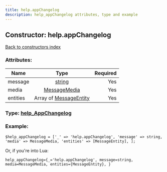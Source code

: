 ```yaml
---
title: help.appChangelog
description: help_appChangelog attributes, type and example
---
```

## Constructor: help.appChangelog  
[Back to constructors index](index.md)



### Attributes:

| Name     |    Type       | Required |
|----------|:-------------:|---------:|
|message|[string](../types/string.md) | Yes|
|media|[MessageMedia](../types/MessageMedia.md) | Yes|
|entities|Array of [MessageEntity](../types/MessageEntity.md) | Yes|



### Type: [help\_AppChangelog](../types/help_AppChangelog.md)


### Example:

```
$help_appChangelog = ['_' => 'help.appChangelog', 'message' => string, 'media' => MessageMedia, 'entities' => [MessageEntity], ];
```  

Or, if you're into Lua:  


```
help_appChangelog={_='help.appChangelog', message=string, media=MessageMedia, entities={MessageEntity}, }

```


